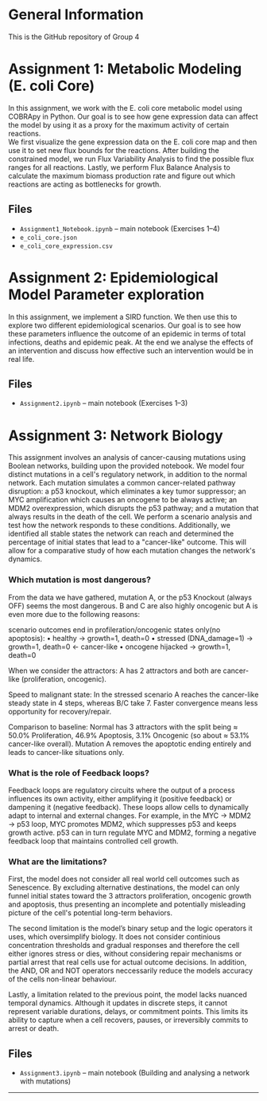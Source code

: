 # General Information
This is the GitHub repository of Group 4 

# Assignment 1: Metabolic Modeling (E. coli Core)
 In this assignment, we work with the E. coli core metabolic model using COBRApy in Python. Our goal is to see how gene expression data can affect the model by using it as a proxy for the maximum activity of certain reactions.  
We first visualize the gene expression data on the E. coli core map and then use it to set new flux bounds for the reactions. After building the constrained model, we run Flux Variability Analysis to find the possible flux ranges for all reactions. Lastly, we perform Flux Balance Analysis to calculate the maximum biomass production rate and figure out which reactions are acting as bottlenecks for growth.  
## Files

- `Assignment1_Notebook.ipynb` – main notebook (Exercises 1–4)
- `e_coli_core.json` 
- `e_coli_core_expression.csv` 



# Assignment 2: Epidemiological Model Parameter exploration
 In this assignment, we implement a SIRD function. We then use this to explore two different epidemiological scenarios.
 Our goal is to see how these parameters influence the outcome of an epidemic in terms of total infections, deaths and epidemic peak.
 At the end we analyse the effects of an intervention and discuss how effective such an intervention would be in real life.
 
## Files

- `Assignment2.ipynb` – main notebook (Exercises 1–3)



# Assignment 3: Network Biology
This assignment involves an analysis of cancer-causing mutations using Boolean networks, building upon the provided notebook. We model four distinct mutations in a cell's regulatory network, in addition to the normal network. Each mutation simulates a common cancer-related pathway disruption: a p53 knockout, which eliminates a key tumor suppressor; an MYC amplification which causes an oncogene to be always active; an MDM2 overexpression, which disrupts the p53 pathway; and a mutation that always results in the death of the cell. We perform a scenario analysis and test how the network responds to these conditions. Additionally, we identified all stable states the network can reach and determined the percentage of initial states that lead to a "cancer-like" outcome. This will allow for a comparative study of how each mutation changes the network's dynamics.

### Which mutation is most dangerous?
From the data we have gathered, mutation A, or the p53 Knockout (always OFF) seems the most dangerous. B and C are also highly oncogenic but A is even more due to the following reasons: 

scenario outcomes end in profileration/oncogenic states only(no apoptosis):
• healthy -> growth=1, death=0
• stressed (DNA_damage=1) -> growth=1, death=0 <- cancer-like
• oncogene hijacked -> growth=1, death=0

When we consider the attractors: A has 2 attractors and both are cancer-like (proliferation, oncogenic). 

Speed to malignant state: In the stressed scenario A reaches the cancer-like steady state in 4 steps, whereas B/C take 7. Faster convergence means less opportunity for recovery/repair.

Comparison to baseline: Normal has 3 attractors with the split being ≈ 50.0% Proliferation, 46.9% Apoptosis, 3.1% Oncogenic (so about ≈ 53.1% cancer-like overall). Mutation A removes the apoptotic ending entirely and leads to cancer-like situations only.


### What is the role of Feedback loops?
Feedback loops are regulatory circuits where the output of a process influences its own activity, either amplifying it (positive feedback) or dampening it (negative feedback).  These loops allow cells to dynamically adapt to internal and external changes. For example, in the MYC → MDM2 → p53 loop, MYC promotes MDM2, which suppresses p53 and keeps growth active. p53 can in turn regulate MYC and MDM2, forming a negative feedback loop that maintains controlled cell growth.

### What are the limitations?
First, the model does not consider all real world cell outcomes such as Senescence. By excluding alternative destinations, the model can only funnel initial states toward the 3 attractors proliferation, oncogenic growth and apoptosis, thus presenting an incomplete and potentially misleading picture of the cell's potential long-term behaviors.

The second limitation is the model’s binary setup and the logic operators it uses, which oversimplify biology. It does not consider continious concentration thresholds and gradual responses and therefore the cell either ignores stress or dies, without considering repair mechanisms or partial arrest that real cells use for actual outcome decisions. In addition, the AND, OR and NOT operators neccessarily reduce the models accuracy of the cells non-linear behaviour.

Lastly, a limitation related to the previous point, the model lacks nuanced temporal dynamics. Although it updates in discrete steps, it cannot represent variable durations, delays, or commitment points. This limits its ability to capture when a cell recovers, pauses, or irreversibly commits to arrest or death.

## Files

- `Assignment3.ipynb` – main notebook (Building and analysing a network with mutations)

---
